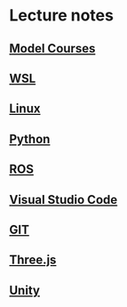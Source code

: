 # Lecture notes

## [Model Courses](./model_course/Home.md)

## [WSL](./wsl/install_wsl.md)

## [Linux](./unix/Home.md)

## [Python](./python/Home.md)

## [ROS](./ros/Home.md)

## [Visual Studio Code](./vscode/visual_studio_code.md)

## [GIT](./git/Home.md)

## [Three.js](./three_js/Home.md)

## [Unity](./unity/Home.md)
